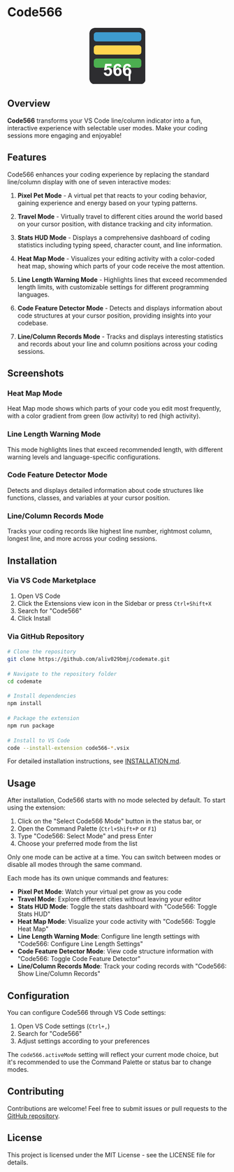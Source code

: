 # Code566

<p align="center">
  <img src="resources/icon.png" width="128" height="128" alt="Code566 Logo">
</p>

## Overview
**Code566** transforms your VS Code line/column indicator into a fun, interactive experience with selectable user modes. Make your coding sessions more engaging and enjoyable!

## Features
Code566 enhances your coding experience by replacing the standard line/column display with one of seven interactive modes:

1. **Pixel Pet Mode** - A virtual pet that reacts to your coding behavior, gaining experience and energy based on your typing patterns.

2. **Travel Mode** - Virtually travel to different cities around the world based on your cursor position, with distance tracking and city information.

3. **Stats HUD Mode** - Displays a comprehensive dashboard of coding statistics including typing speed, character count, and line information.

4. **Heat Map Mode** - Visualizes your editing activity with a color-coded heat map, showing which parts of your code receive the most attention.

5. **Line Length Warning Mode** - Highlights lines that exceed recommended length limits, with customizable settings for different programming languages.

6. **Code Feature Detector Mode** - Detects and displays information about code structures at your cursor position, providing insights into your codebase.

7. **Line/Column Records Mode** - Tracks and displays interesting statistics and records about your line and column positions across your coding sessions.

## Screenshots

### Heat Map Mode
Heat Map mode shows which parts of your code you edit most frequently, with a color gradient from green (low activity) to red (high activity).

### Line Length Warning Mode
This mode highlights lines that exceed recommended length, with different warning levels and language-specific configurations.

### Code Feature Detector Mode
Detects and displays detailed information about code structures like functions, classes, and variables at your cursor position.

### Line/Column Records Mode
Tracks your coding records like highest line number, rightmost column, longest line, and more across your coding sessions.

## Installation

### Via VS Code Marketplace
1. Open VS Code
2. Click the Extensions view icon in the Sidebar or press `Ctrl+Shift+X`
3. Search for "Code566"
4. Click Install

### Via GitHub Repository
```bash
# Clone the repository
git clone https://github.com/aliv029bmj/codemate.git

# Navigate to the repository folder
cd codemate

# Install dependencies
npm install

# Package the extension
npm run package

# Install to VS Code
code --install-extension code566-*.vsix
```

For detailed installation instructions, see [INSTALLATION.md](INSTALLATION.md).

## Usage

After installation, Code566 starts with no mode selected by default. To start using the extension:

1. Click on the "Select Code566 Mode" button in the status bar, or
2. Open the Command Palette (`Ctrl+Shift+P` or `F1`)
3. Type "Code566: Select Mode" and press Enter
4. Choose your preferred mode from the list

Only one mode can be active at a time. You can switch between modes or disable all modes through the same command.

Each mode has its own unique commands and features:

- **Pixel Pet Mode**: Watch your virtual pet grow as you code
- **Travel Mode**: Explore different cities without leaving your editor
- **Stats HUD Mode**: Toggle the stats dashboard with "Code566: Toggle Stats HUD"
- **Heat Map Mode**: Visualize your code activity with "Code566: Toggle Heat Map"
- **Line Length Warning Mode**: Configure line length settings with "Code566: Configure Line Length Settings"
- **Code Feature Detector Mode**: View code structure information with "Code566: Toggle Code Feature Detector"
- **Line/Column Records Mode**: Track your coding records with "Code566: Show Line/Column Records"

## Configuration

You can configure Code566 through VS Code settings:

1. Open VS Code settings (`Ctrl+,`)
2. Search for "Code566"
3. Adjust settings according to your preferences

The `code566.activeMode` setting will reflect your current mode choice, but it's recommended to use the Command Palette or status bar to change modes.

## Contributing

Contributions are welcome! Feel free to submit issues or pull requests to the [GitHub repository](https://github.com/aliv029bmj/codemate).

## License

This project is licensed under the MIT License - see the LICENSE file for details.